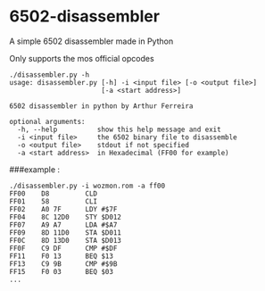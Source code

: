 # 6502-disassembler
A simple 6502 disassembler made in Python

Only supports the mos official opcodes

~~~
./disassembler.py -h
usage: disassembler.py [-h] -i <input file> [-o <output file>]
                       [-a <start address>]

6502 disassembler in python by Arthur Ferreira

optional arguments:
  -h, --help          show this help message and exit
  -i <input file>     the 6502 binary file to disassemble
  -o <output file>    stdout if not specified
  -a <start address>  in Hexadecimal (FF00 for example)
~~~

###example :

~~~
./disassembler.py -i wozmon.rom -a ff00
FF00    D8         CLD
FF01    58         CLI
FF02    A0 7F      LDY #$7F
FF04    8C 12D0    STY $D012
FF07    A9 A7      LDA #$A7
FF09    8D 11D0    STA $D011
FF0C    8D 13D0    STA $D013
FF0F    C9 DF      CMP #$DF
FF11    F0 13      BEQ $13
FF13    C9 9B      CMP #$9B
FF15    F0 03      BEQ $03
...
~~~
